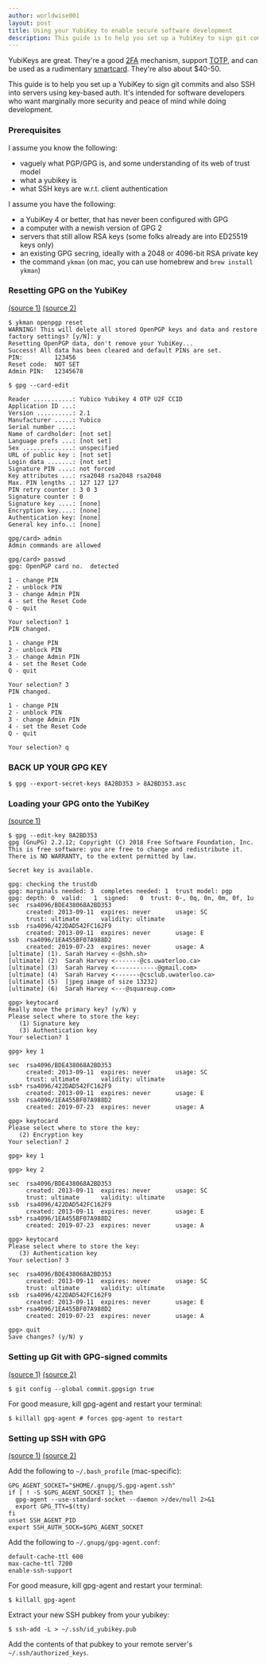 ```yaml
---
author: worldwise001
layout: post
title: Using your YubiKey to enable secure software development
description: This guide is to help you set up a YubiKey to sign git commits and also SSH into servers using key-based auth. It's intended for software developers who want marginally more security and peace of mind while doing development.
---
```



YubiKeys are great. They're a good [2FA](https://en.wikipedia.org/wiki/Multi-factor_authentication) mechanism, support [TOTP](https://en.wikipedia.org/wiki/Time-based_One-time_Password_algorithm), and can be used as a rudimentary [smartcard](https://en.wikipedia.org/wiki/Smart_card). They're also about $40-50.

This guide is to help you set up a YubiKey to sign git commits and also SSH into servers using key-based auth. It's intended for software developers who want marginally more security and peace of mind while doing development.

### Prerequisites

I assume you know the following:
- vaguely what PGP/GPG is, and some understanding of its web of trust model
- what a yubikey is
- what SSH keys are w.r.t. client authentication

I assume you have the following:
- a YubiKey 4 or better, that has never been configured with GPG
- a computer with a newish version of GPG 2
- servers that still allow RSA keys (some folks already are into ED25519 keys only)
- an existing GPG secring, ideally with a 2048 or 4096-bit RSA private key
- the command `ykman` (on mac, you can use homebrew and `brew install ykman`)

### Resetting GPG on the YubiKey

[(source 1)](https://support.yubico.com/support/solutions/articles/15000006421-resetting-the-openpgp-applet-on-the-yubikey) [(source 2)](https://developers.yubico.com/PGP/Card_edit.html)

```
$ ykman openpgp reset
WARNING! This will delete all stored OpenPGP keys and data and restore factory settings? [y/N]: y
Resetting OpenPGP data, don't remove your YubiKey...
Success! All data has been cleared and default PINs are set.
PIN:         123456
Reset code:  NOT SET
Admin PIN:   12345678
```

```
$ gpg --card-edit

Reader ...........: Yubico Yubikey 4 OTP U2F CCID
Application ID ...:
Version ..........: 2.1
Manufacturer .....: Yubico
Serial number ....:
Name of cardholder: [not set]
Language prefs ...: [not set]
Sex ..............: unspecified
URL of public key : [not set]
Login data .......: [not set]
Signature PIN ....: not forced
Key attributes ...: rsa2048 rsa2048 rsa2048
Max. PIN lengths .: 127 127 127
PIN retry counter : 3 0 3
Signature counter : 0
Signature key ....: [none]
Encryption key....: [none]
Authentication key: [none]
General key info..: [none]

gpg/card> admin
Admin commands are allowed

gpg/card> passwd
gpg: OpenPGP card no.  detected

1 - change PIN
2 - unblock PIN
3 - change Admin PIN
4 - set the Reset Code
Q - quit

Your selection? 1
PIN changed.     

1 - change PIN
2 - unblock PIN
3 - change Admin PIN
4 - set the Reset Code
Q - quit

Your selection? 3
PIN changed.     

1 - change PIN
2 - unblock PIN
3 - change Admin PIN
4 - set the Reset Code
Q - quit

Your selection? q
```

### BACK UP YOUR GPG KEY

```
$ gpg --export-secret-keys 8A2BD353 > 8A2BD353.asc
```

### Loading your GPG onto the YubiKey

[(source 1)](https://support.yubico.com/support/solutions/articles/15000006420-using-your-yubikey-with-openpgp)


```
$ gpg --edit-key 8A2BD353
gpg (GnuPG) 2.2.12; Copyright (C) 2018 Free Software Foundation, Inc.
This is free software: you are free to change and redistribute it.
There is NO WARRANTY, to the extent permitted by law.

Secret key is available.

gpg: checking the trustdb
gpg: marginals needed: 3  completes needed: 1  trust model: pgp
gpg: depth: 0  valid:   1  signed:   0  trust: 0-, 0q, 0n, 0m, 0f, 1u
sec  rsa4096/BDE438068A2BD353
     created: 2013-09-11  expires: never       usage: SC  
     trust: ultimate      validity: ultimate
ssb  rsa4096/422DAD542FC162F9
     created: 2013-09-11  expires: never       usage: E
ssb  rsa4096/1EA455BF07A988D2
     created: 2019-07-23  expires: never       usage: A   
[ultimate] (1). Sarah Harvey <-@shh.sh>
[ultimate] (2)  Sarah Harvey <-------@cs.uwaterloo.ca>
[ultimate] (3)  Sarah Harvey <------------@gmail.com>
[ultimate] (4)  Sarah Harvey <-------@csclub.uwaterloo.ca>
[ultimate] (5)  [jpeg image of size 13232]
[ultimate] (6)  Sarah Harvey <---@squareup.com>

gpg> keytocard
Really move the primary key? (y/N) y
Please select where to store the key:
   (1) Signature key
   (3) Authentication key
Your selection? 1

gpg> key 1

sec  rsa4096/BDE438068A2BD353
     created: 2013-09-11  expires: never       usage: SC  
     trust: ultimate      validity: ultimate
ssb* rsa4096/422DAD542FC162F9
     created: 2013-09-11  expires: never       usage: E
ssb  rsa4096/1EA455BF07A988D2
     created: 2019-07-23  expires: never       usage: A   

gpg> keytocard
Please select where to store the key:
   (2) Encryption key
Your selection? 2

gpg> key 1

gpg> key 2

sec  rsa4096/BDE438068A2BD353
     created: 2013-09-11  expires: never       usage: SC  
     trust: ultimate      validity: ultimate
ssb  rsa4096/422DAD542FC162F9
     created: 2013-09-11  expires: never       usage: E
ssb* rsa4096/1EA455BF07A988D2
     created: 2019-07-23  expires: never       usage: A   

gpg> keytocard
Please select where to store the key:
   (3) Authentication key
Your selection? 3

sec  rsa4096/BDE438068A2BD353
     created: 2013-09-11  expires: never       usage: SC  
     trust: ultimate      validity: ultimate
ssb  rsa4096/422DAD542FC162F9
     created: 2013-09-11  expires: never       usage: E
ssb* rsa4096/1EA455BF07A988D2
     created: 2019-07-23  expires: never       usage: A   

gpg> quit
Save changes? (y/N) y
```

### Setting up Git with GPG-signed commits

[(source 1)](https://help.github.com/en/articles/signing-commits) [(source 2)](https://gist.github.com/troyfontaine/18c9146295168ee9ca2b30c00bd1b41e)

```
$ git config --global commit.gpgsign true
```

For good measure, kill gpg-agent and restart your terminal:
```
$ killall gpg-agent # forces gpg-agent to restart
```

### Setting up SSH with GPG

[(source 1)](https://www.linode.com/docs/security/authentication/gpg-key-for-ssh-authentication/) [(source 2)](https://github.com/robbyrussell/oh-my-zsh/pull/6140/files)

Add the following to `~/.bash_profile` (mac-specific):
```
GPG_AGENT_SOCKET="$HOME/.gnupg/S.gpg-agent.ssh"
if [ ! -S $GPG_AGENT_SOCKET ]; then
  gpg-agent --use-standard-socket --daemon >/dev/null 2>&1
  export GPG_TTY=$(tty)
fi
unset SSH_AGENT_PID
export SSH_AUTH_SOCK=$GPG_AGENT_SOCKET
```

Add the following to `~/.gnupg/gpg-agent.conf`:
```
default-cache-ttl 600
max-cache-ttl 7200
enable-ssh-support
```

For good measure, kill gpg-agent and restart your terminal:
```
$ killall gpg-agent
```

Extract your new SSH pubkey from your yubikey:
```
$ ssh-add -L > ~/.ssh/id_yubikey.pub
```

Add the contents of that pubkey to your remote server's `~/.ssh/authorized_keys`.
